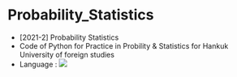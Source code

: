 # Probability_Statistics
- [2021-2] Probability Statistics
- Code of Python for Practice in Probility &amp; Statistics for Hankuk University of foreign studies
- Language : <img src="https://img.shields.io/badge/Python-3776AB?style=flat-square&logo=Python&logoColor=white"/> 
